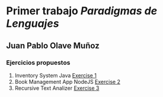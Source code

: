 # Primer trabajo *Paradigmas de Lenguajes*
## Juan Pablo Olave Muñoz
### Ejercicios propuestos 
1. Inventory System Java [Exercise 1](https://github.com/donpedromz/trabajo-paradigmas/tree/master/Inventory%20System)
2. Book Management App NodeJS [Exercise 2](https://github.com/donpedromz/trabajo-paradigmas/tree/master/Book%20Management)
3. Recursive Text Analizer [Exercise 3](https://github.com/donpedromz/trabajo-paradigmas/tree/master/Recursive%20Text%20Analizer)
